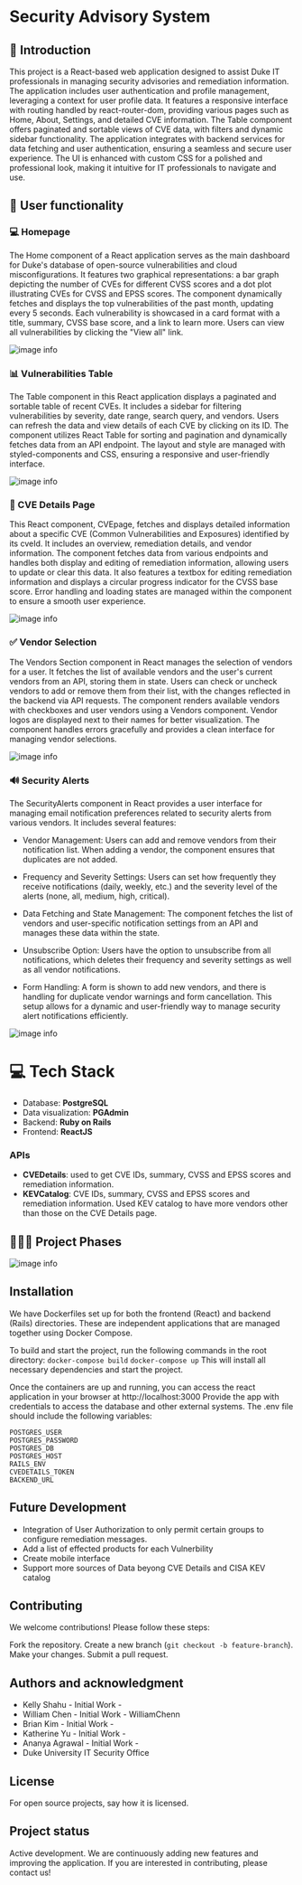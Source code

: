 # Security Advisory System


## 👋 Introduction
This project is a React-based web application designed to assist Duke IT professionals in managing security advisories and remediation information. The application includes user authentication and profile management, leveraging a context for user profile data. It features a responsive interface with routing handled by react-router-dom, providing various pages such as Home, About, Settings, and detailed CVE information. The Table component offers paginated and sortable views of CVE data, with filters and dynamic sidebar functionality. The application integrates with backend services for data fetching and user authentication, ensuring a seamless and secure user experience. The UI is enhanced with custom CSS for a polished and professional look, making it intuitive for IT professionals to navigate and use.


## 👩 User functionality
### 💻 Homepage
The Home component of a React application serves as the main dashboard for Duke's database of open-source vulnerabilities and cloud misconfigurations. It features two graphical representations: a bar graph depicting the number of CVEs for different CVSS scores and a dot plot illustrating CVEs for CVSS and EPSS scores.
The component dynamically fetches and displays the top vulnerabilities of the past month, updating every 5 seconds. Each vulnerability is showcased in a card format with a title, summary, CVSS base score, and a link to learn more. Users can view all vulnerabilities by clicking the "View all" link.

![image info](front-end/public/Screenshotofhomepage.png)

### 📊 Vulnerabilities Table
The Table component in this React application displays a paginated and sortable table of recent CVEs. It includes a sidebar for filtering vulnerabilities by severity, date range, search query, and vendors. Users can refresh the data and view details of each CVE by clicking on its ID. The component utilizes React Table for sorting and pagination and dynamically fetches data from an API endpoint. The layout and style are managed with styled-components and CSS, ensuring a responsive and user-friendly interface.

![image info](front-end/public/Screenshotoftable.png)

### 📄 CVE Details Page

This React component, CVEpage, fetches and displays detailed information about a specific CVE (Common Vulnerabilities and Exposures) identified by its cveId. It includes an overview, remediation details, and vendor information. The component fetches data from various endpoints and handles both display and editing of remediation information, allowing users to update or clear this data. It also features a textbox for editing remediation information and displays a circular progress indicator for the CVSS base score. Error handling and loading states are managed within the component to ensure a smooth user experience.

![image info](front-end/public/Screenshotoflearnmore.png)

### ✅ Vendor Selection

The Vendors Section component in React manages the selection of vendors for a user. It fetches the list of available vendors and the user's current vendors from an API, storing them in state. Users can check or uncheck vendors to add or remove them from their list, with the changes reflected in the backend via API requests. The component renders available vendors with checkboxes and user vendors using a Vendors component. Vendor logos are displayed next to their names for better visualization. The component handles errors gracefully and provides a clean interface for managing vendor selections.

![image info](front-end/public/Screenshotofvendors.png)

### 🔊 Security Alerts
The SecurityAlerts component in React provides a user interface for managing email notification preferences related to security alerts from various vendors. It includes several features:

- Vendor Management: Users can add and remove vendors from their notification list. When adding a vendor, the component ensures that duplicates are not added.

- Frequency and Severity Settings: Users can set how frequently they receive notifications (daily, weekly, etc.) and the severity level of the alerts (none, all, medium, high, critical).

- Data Fetching and State Management: The component fetches the list of vendors and user-specific notification settings from an API and manages these data within the state.

- Unsubscribe Option: Users have the option to unsubscribe from all notifications, which deletes their frequency and severity settings as well as all vendor notifications.

- Form Handling: A form is shown to add new vendors, and there is handling for duplicate vendor warnings and form cancellation.
This setup allows for a dynamic and user-friendly way to manage security alert notifications efficiently.

![image info](front-end/public/Screenshotofnotifications.png)

# 💻 Tech Stack
- Database: **PostgreSQL**
- Data visualization: **PGAdmin**
- Backend: **Ruby on Rails**
- Frontend: **ReactJS**

### APIs
- **CVEDetails**: used to get CVE IDs, summary, CVSS and EPSS scores and remediation information.
- **KEVCatalog**: CVE IDs, summary, CVSS and EPSS scores and remediation information. Used KEV catalog to have more vendors other than those on the CVE Details page.











## 👩🏻‍🏫 Project Phases
![image info](front-end/public/ProjectPhases.png)




## Installation
We have Dockerfiles set up for both the frontend (React) and backend (Rails) directories. These are independent applications that are managed together using Docker Compose.

To build and start the project, run the following commands in the root directory:
`docker-compose build`
`docker-compose up`
This will install all necessary dependencies and start the project.

Once the containers are up and running, you can access the react application in your browser at http://localhost:3000
Provide the app with credentials to access the database and other external systems. The .env file should include the following variables:
```
POSTGRES_USER
POSTGRES_PASSWORD
POSTGRES_DB
POSTGRES_HOST
RAILS_ENV
CVEDETAILS_TOKEN
BACKEND_URL
```


## Future Development
- Integration of User Authorization to only permit certain groups to configure remediation messages.
- Add a list of effected products for each Vulnerbility
- Create mobile interface
- Support more sources of Data beyong CVE Details and CISA KEV catalog

## Contributing
We welcome contributions! Please follow these steps:

Fork the repository.
Create a new branch (`git checkout -b feature-branch`).
Make your changes.
Submit a pull request.

## Authors and acknowledgment
- Kelly Shahu - Initial Work - 
- William Chen - Initial Work - WilliamChenn
- Brian Kim - Initial Work - 
- Katherine Yu - Initial Work - 
- Ananya Agrawal - Initial Work - 
- Duke University IT Security Office

## License
For open source projects, say how it is licensed.

## Project status
Active development. We are continuously adding new features and improving the application. If you are interested in contributing, please contact us!

